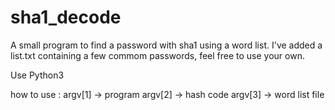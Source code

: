 # sha1_decode
A small program to find a password with sha1 using a word list.
I've added a list.txt containing a few commom passwords, feel free to use your own.

Use Python3

how to use :
argv[1] -> program
argv[2] -> hash code
argv[3] -> word list file
